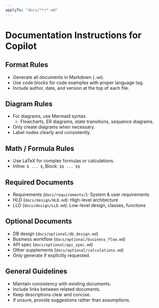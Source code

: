 ```yaml
---
applyTo: "docs/**/*.md"
---
```


# Documentation Instructions for Copilot

## Format Rules
- Generate all documents in Markdown (`.md`).
- Use code blocks for code examples with proper language tag.
- Include author, date, and version at the top of each file.

## Diagram Rules
- For diagrams, use Mermaid syntax.
  - Flowcharts, ER diagrams, state transitions, sequence diagrams.
- Only create diagrams when necessary.
- Label nodes clearly and consistently.

## Math / Formula Rules
- Use LaTeX for complex formulas or calculations.
- Inline: `$ ... $`, Block: `$$ ... $$`

## Required Documents
- Requirements (`docs/requirements/`): System & user requirements
- HLD (`docs/design/HLD.md`): High-level architecture
- LLD (`docs/design/LLD.md`): Low-level design, classes, functions

## Optional Documents
- DB design (`docs/optional/db_design.md`)
- Business workflow (`docs/optional/business_flow.md`)
- API spec (`docs/optional/api_spec.md`)
- Other supplements (`docs/optional/calculations.md`)
- Only generate if explicitly requested.

## General Guidelines
- Maintain consistency with existing documents.
- Include links between related documents.
- Keep descriptions clear and concise.
- If unsure, provide suggestions rather than assumptions.
